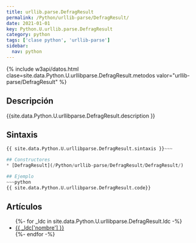 ```yaml
---
title: urllib.parse.DefragResult
permalink: /Python/urllib-parse/DefragResult/
date: 2021-01-01
key: Python.U.urllib.parse.DefragResult
category: python
tags: ['clase python', 'urllib-parse']
sidebar: 
  nav: python
---
```


{% include w3api/datos.html clase=site.data.Python.U.urllibparse.DefragResult.metodos valor="urllib-parse/DefragResult" %}

## Descripción
{{site.data.Python.U.urllibparse.DefragResult.description }}

## Sintaxis
~~~python
{{ site.data.Python.U.urllibparse.DefragResult.sintaxis }}~~~

## Constructores
* [DefragResult](/Python/urllib-parse/DefragResult/DefragResult/)

## Ejemplo
~~~python
{{ site.data.Python.U.urllibparse.DefragResult.code}}
~~~

## Artículos
<ul>
{%- for _ldc in site.data.Python.U.urllibparse.DefragResult.ldc -%}
   <li>
       <a href="{{_ldc['url'] }}">{{ _ldc['nombre'] }}</a>
   </li>
{%- endfor -%}
</ul>
